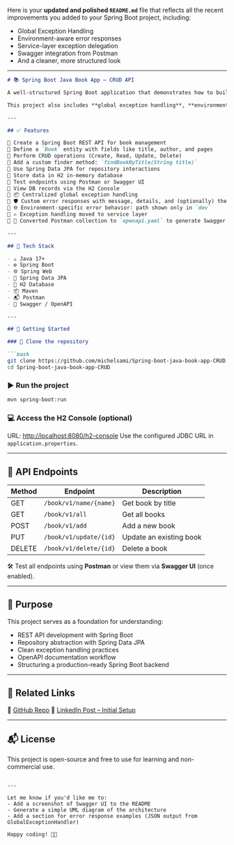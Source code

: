 Here is your **updated and polished `README.md`** file that reflects all the recent improvements you added to your Spring Boot project, including:

* Global Exception Handling
* Environment-aware error responses
* Service-layer exception delegation
* Swagger integration from Postman
* And a cleaner, more structured look

---

````markdown
# 📚 Spring Boot Java Book App – CRUD API

A well-structured Spring Boot application that demonstrates how to build REST APIs with CRUD operations using Spring Data JPA and an H2 in-memory database.

This project also includes **global exception handling**, **environment-aware error paths**, and **Swagger documentation generated from Postman**.

---

## ✅ Features

🔹 Create a Spring Boot REST API for book management  
🔹 Define a `Book` entity with fields like title, author, and pages  
🔹 Perform CRUD operations (Create, Read, Update, Delete)  
🔹 Add a custom finder method: `findBookByTitle(String title)`  
🔹 Use Spring Data JPA for repository interactions  
🔹 Store data in H2 in-memory database  
🔹 Test endpoints using Postman or Swagger UI  
🔹 View DB records via the H2 Console  
🔹 📦 Centralized global exception handling  
🔹 🛡️ Custom error responses with message, details, and (optionally) the request path  
🔹 🌐 Environment-specific error behavior: path shown only in `dev`  
🔹 ✍️ Exception handling moved to service layer  
🔹 🔁 Converted Postman collection to `openapi.yaml` to generate Swagger documentation

---

## 🔧 Tech Stack

- ☕ Java 17+  
- ⚙️ Spring Boot  
- 🌐 Spring Web  
- 🧬 Spring Data JPA  
- 💾 H2 Database  
- 📦 Maven  
- 📬 Postman  
- 📜 Swagger / OpenAPI

---

## 🚀 Getting Started

### 🔁 Clone the repository

```bash
git clone https://github.com/michelsami/Spring-boot-java-book-app-CRUD.git
cd Spring-boot-java-book-app-CRUD
````

### ▶️ Run the project

```bash
mvn spring-boot:run
```

### 💻 Access the H2 Console (optional)

URL: [http://localhost:8080/h2-console](http://localhost:8080/h2-console)
Use the configured JDBC URL in `application.properties`.

---

## 📘 API Endpoints

| Method | Endpoint               | Description             |
| ------ | ---------------------- | ----------------------- |
| GET    | `/book/v1/name/{name}` | Get book by title       |
| GET    | `/book/v1/all`         | Get all books           |
| POST   | `/book/v1/add`         | Add a new book          |
| PUT    | `/book/v1/update/{id}` | Update an existing book |
| DELETE | `/book/v1/delete/{id}` | Delete a book           |

🛠️ Test all endpoints using **Postman** or view them via **Swagger UI** (once enabled).

---

## 🧠 Purpose

This project serves as a foundation for understanding:

* REST API development with Spring Boot
* Repository abstraction with Spring Data JPA
* Clean exception handling practices
* OpenAPI documentation workflow
* Structuring a production-ready Spring Boot backend

---

## 🔗 Related Links

🔗 [GitHub Repo](https://github.com/michelsami/Spring-boot-java-book-app-CRUD)
🔗 [LinkedIn Post – Initial Setup](https://www.linkedin.com/posts/michel-sabet_github-michelsamispring-boot-java-book-app-crud-activity-7340400283094519808-O-E1?utm_source=share&utm_medium=member_desktop&rcm=ACoAABC2lcYBUh10gbIb59c0wnhcUot7H6V_fUQ)

---

## 📬 License

This project is open-source and free to use for learning and non-commercial use.

```

---

Let me know if you'd like me to:
- Add a screenshot of Swagger UI to the README  
- Generate a simple UML diagram of the architecture  
- Add a section for error response examples (JSON output from GlobalExceptionHandler)  

Happy coding! 🧑‍💻
```
